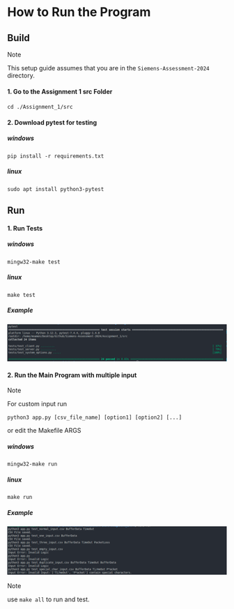 # How to Run the Program

## Build
> [!Note]  
> This setup guide assumes that you are in the `Siemens-Assessment-2024` directory.

#### 1. Go to the Assignment 1 src Folder
```
cd ./Assignment_1/src
```

#### 2. Download pytest for testing

##### windows
```
pip install -r requirements.txt
```

##### linux
```
sudo apt install python3-pytest
```

## Run

#### 1. Run Tests
##### windows
```
mingw32-make test
```

##### linux
```
make test
```

##### Example  
  
![test passed](./assets/test_program.png)

#### 2. Run the Main Program with multiple input

> [!Note]  
> For custom input run
> ```
> python3 app.py [csv_file_name] [option1] [option2] [...]
> ```  
>  or edit the Makefile ARGS

##### windows
```
mingw32-make run
```

##### linux
```
make run
```

##### Example  
  
![alt text](./assets/run_program.png)  
  

> [!Note]  
> use `make all` to run and test.